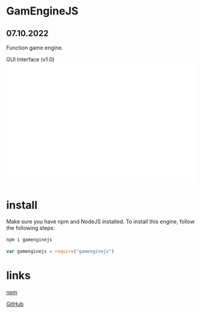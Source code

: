 # GamEngineJS
## 07.10.2022
Function game engine.

GUI Interface (v1.0)
![GUI](GUI.svg)

# install
Make sure you have npm and NodeJS installed.
To install this engine, follow the following steps:
```sh
npm i gamenginejs
```

```js
var gamenginejs = require("gamenginejs")
```

# links

[npm](https://www.npmjs.com/package/gamenginejs)

[GitHub](https://github.com/GamEngineJS/GamEngineJS/tree/main)